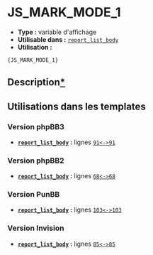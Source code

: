 # JS_MARK_MODE_1
* __Type :__ variable d'affichage
* __Utilisable dans :__ [`report_list_body`](../tpl/report_list_body.md#readme)
* __Utilisation :__

```html
{JS_MARK_MODE_1}
```

## Description[*](https://fa-tvars.appspot.com/var/JS_MARK_MODE_1)
## Utilisations dans les templates

### Version phpBB3
* __[`report_list_body`](../tpl/report_list_body.md#readme) :__ lignes [`91`](../src/prosilver/report_list_body.tpl#L91)[`<->`](../src/prosilver/report_list_body.tpl#L91-L91)[`91`](../src/prosilver/report_list_body.tpl#L91)

### Version phpBB2
* __[`report_list_body`](../tpl/report_list_body.md#readme) :__ lignes [`68`](../src/subsilver/report_list_body.tpl#L68)[`<->`](../src/subsilver/report_list_body.tpl#L68-L68)[`68`](../src/subsilver/report_list_body.tpl#L68)

### Version PunBB
* __[`report_list_body`](../tpl/report_list_body.md#readme) :__ lignes [`103`](../src/punbb/report_list_body.tpl#L103)[`<->`](../src/punbb/report_list_body.tpl#L103-L103)[`103`](../src/punbb/report_list_body.tpl#L103)

### Version Invision
* __[`report_list_body`](../tpl/report_list_body.md#readme) :__ lignes [`85`](../src/invision/report_list_body.tpl#L85)[`<->`](../src/invision/report_list_body.tpl#L85-L85)[`85`](../src/invision/report_list_body.tpl#L85)

